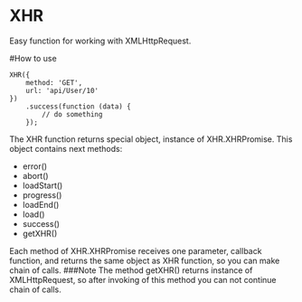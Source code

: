 XHR
===

Easy function for working with XMLHttpRequest.

#How to use

    XHR({
        method: 'GET',
        url: 'api/User/10'
    })
        .success(function (data) {
            // do something
        });


The XHR function returns special object, instance of XHR.XHRPromise. This object contains next methods:

* error()
* abort()
* loadStart()
* progress()
* loadEnd()
* load()
* success()
* getXHR()

Each method of XHR.XHRPromise receives one parameter, callback function, and returns the same object as XHR function, so you can make chain of calls.
###Note
The method getXHR() returns instance of XMLHttpRequest, so after invoking of this method you can not continue chain of calls.



